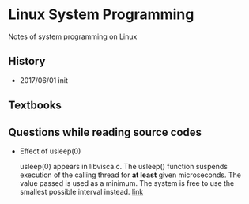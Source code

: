 # Linux System Programming
Notes of system programming on Linux

## History
* 2017/06/01 init

## Textbooks

## Questions while reading source codes
* Effect of usleep(0)

  usleep(0) appears in libvisca.c. The usleep() function suspends execution of the calling thread for __at least__ given microseconds. The value passed is used as a minimum. The system is free to use the smallest possible interval instead. [link](https://stackoverflow.com/questions/12823598/effect-of-usleep0-in-c-on-linux)






